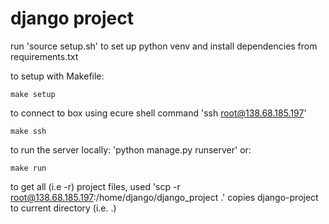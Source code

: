 # django project

run 'source setup.sh' to set up python venv and install dependencies from requirements.txt

to setup with Makefile:

`make setup`

to connect to box using ecure shell command 'ssh root@138.68.185.197'

`make ssh`

to run the server locally: 'python manage.py runserver' or:

`make run`

to get all (i.e -r) project files, used 'scp -r root@138.68.185.197:/home/django/django_project .' copies django-project to current directory (i.e. .)




